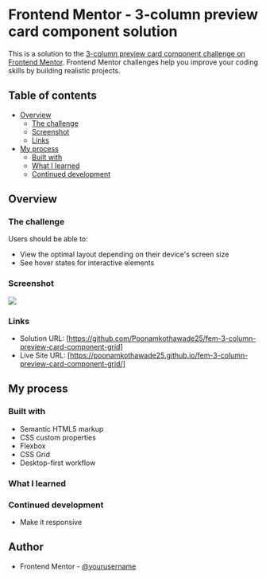 # Frontend Mentor - 3-column preview card component solution

This is a solution to the [3-column preview card component challenge on Frontend Mentor](https://www.frontendmentor.io/challenges/3column-preview-card-component-pH92eAR2-). Frontend Mentor challenges help you improve your coding skills by building realistic projects. 

## Table of contents

- [Overview](#overview)
  - [The challenge](#the-challenge)
  - [Screenshot](#screenshot)
  - [Links](#links)
- [My process](#my-process)
  - [Built with](#built-with)
  - [What I learned](#what-i-learned)
  - [Continued development](#continued-development)

## Overview

### The challenge

Users should be able to:

- View the optimal layout depending on their device's screen size
- See hover states for interactive elements

### Screenshot

![](./screenshot.jpg)

### Links

- Solution URL: [https://github.com/Poonamkothawade25/fem-3-column-preview-card-component-grid]
- Live Site URL: [https://poonamkothawade25.github.io/fem-3-column-preview-card-component-grid/]

## My process

### Built with

- Semantic HTML5 markup
- CSS custom properties
- Flexbox
- CSS Grid
- Desktop-first workflow

### What I learned


### Continued development

- Make it responsive

## Author

- Frontend Mentor - [@yourusername](https://www.frontendmentor.io/profile/Poonamkothawade25)
